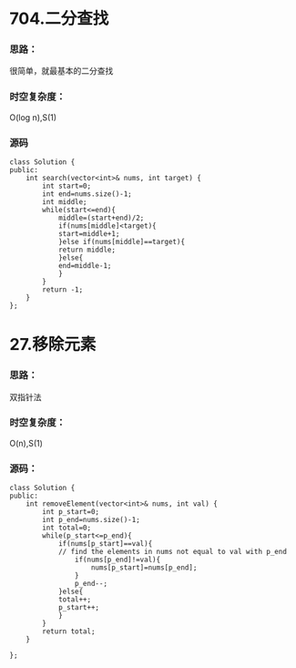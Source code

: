 # 704.二分查找
### 思路：
很简单，就最基本的二分查找
### 时空复杂度：
O(log n),S(1)

### 源码
```
class Solution {
public:
	int search(vector<int>& nums, int target) {
		int start=0;
		int end=nums.size()-1;
		int middle;
		while(start<=end){
			middle=(start+end)/2;
			if(nums[middle]<target){
			start=middle+1;
			}else if(nums[middle]==target){
			return middle;
			}else{
			end=middle-1;
			}
		}
		return -1;
	}
};
```

# 27.移除元素

### 思路：
双指针法
### 时空复杂度：
O(n),S(1)

### 源码：
```
class Solution {
public:
	int removeElement(vector<int>& nums, int val) {
		int p_start=0;
		int p_end=nums.size()-1;
		int total=0;
		while(p_start<=p_end){
			if(nums[p_start]==val){
			// find the elements in nums not equal to val with p_end
				if(nums[p_end]!=val){
					nums[p_start]=nums[p_end];
				}
				p_end--;
			}else{
			total++;
			p_start++;
			}
		}
		return total;
	}

};
```
